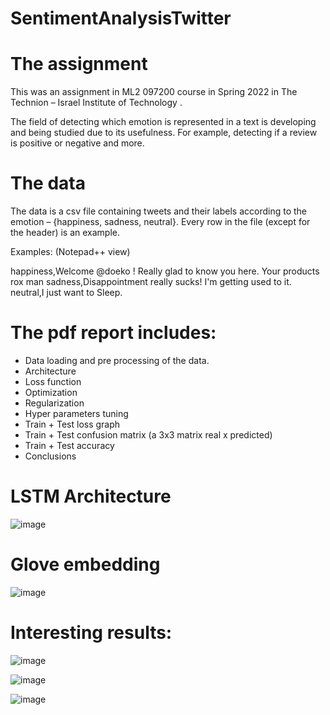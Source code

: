 # SentimentAnalysisTwitter

# The assignment

This was an assignment in ML2 097200 course in Spring 2022 in The Technion – Israel Institute of Technology .

The field of detecting which emotion is represented in a text is developing and being studied due to its usefulness. For example, detecting if a review is positive or negative and more.


# The data

The data is a csv file containing tweets and their labels according to the emotion – {happiness, sadness, neutral}. 
Every row in the file (except for the header) is an example.

Examples: (Notepad++ view)

happiness,Welcome @doeko ! Really glad to know you here. Your products rox man
sadness,Disappointment really sucks! I'm getting used to it.
neutral,I just want to Sleep.


# The pdf report includes:

- Data loading and pre processing of the data.
- Architecture
- Loss function
- Optimization
- Regularization
- Hyper parameters tuning
- Train + Test loss graph
- Train + Test confusion matrix (a 3x3 matrix real x predicted)
- Train + Test accuracy 
- Conclusions

# LSTM Architecture

![image](https://user-images.githubusercontent.com/80041689/178790264-f21d7daa-3dd0-47ef-afdb-0cd47867ccd1.png)

# Glove embedding

![image](https://user-images.githubusercontent.com/80041689/178790330-1800f697-b2f5-460f-b111-836b1d93854a.png)

# Interesting results:

![image](https://user-images.githubusercontent.com/80041689/178790108-753b9c8c-465f-4bdb-8e36-9b4a21953856.png)

![image](https://user-images.githubusercontent.com/80041689/178789987-63affa59-e03e-4598-8029-d6cc70ce2ff5.png)

![image](https://user-images.githubusercontent.com/80041689/178790164-d1545931-cb30-46bf-a43f-4eeeaeacd325.png)

